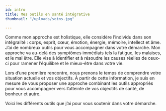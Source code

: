```yaml
---
id: intro
title: Mes outils en santé intégrative
thumbnail: "/uploads/soins.jpg"

---
```

Comme mon approche est holistique, elle considère l’individu dans son intégralité : corps, esprit, cœur, émotion, énergie, mémoire, intellect et âme. J’ai de nombreux outils pour vous accompagner dans votre démarche. Mon approche va au-delà des symptômes immédiats tels la fatigue, les malaises, et le mal être. Elle vise à identifier et à résoudre les causes réelles de ceux-ci pour ramener l’équilibre et le mieux-être dans votre vie.

Lors d’une première rencontre, nous prenons le temps de comprendre votre situation actuelle et vos objectifs. À partir de cette information, je suis en mesure de vous proposer une approche combinant les outils appropriés pour vous accompagner vers l’atteinte de vos objectifs de santé, de bonheur et autre.

Voici les différents outils que j’ai pour vous soutenir dans votre démarche.